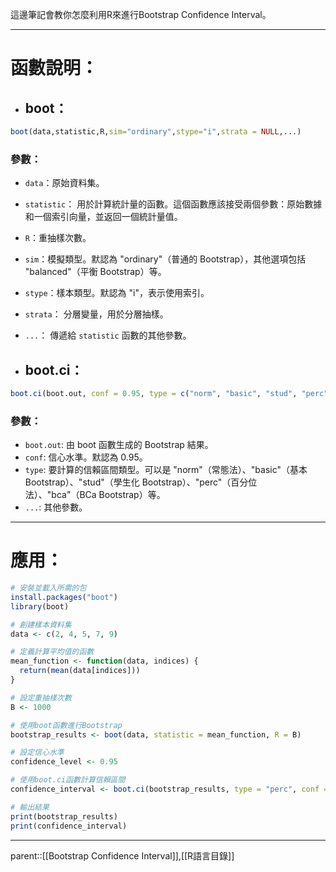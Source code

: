 這邊筆記會教你怎麼利用R來進行Bootstrap Confidence Interval。
- - -
# 函數說明：
- ## boot：
``` R
boot(data,statistic,R,sim="ordinary",stype="i",strata = NULL,...)
```
### 參數：
- `data`：原始資料集。
- `statistic`： 用於計算統計量的函數。這個函數應該接受兩個參數：原始數據和一個索引向量，並返回一個統計量值。
- `R`：重抽樣次數。
- `sim`：模擬類型。默認為 "ordinary"（普通的 Bootstrap），其他選項包括 "balanced"（平衡 Bootstrap）等。
- `stype`：樣本類型。默認為 "i"，表示使用索引。
- `strata`： 分層變量，用於分層抽樣。
- `...`： 傳遞給 `statistic` 函數的其他參數。

- ## boot.ci：
``` R
boot.ci(boot.out, conf = 0.95, type = c("norm", "basic", "stud", "perc", "bca"), ...)
```

### 參數：

- `boot.out`: 由 boot 函數生成的 Bootstrap 結果。
- `conf`: 信心水準。默認為 0.95。
- `type`: 要計算的信賴區間類型。可以是 "norm"（常態法）、"basic"（基本 Bootstrap）、"stud"（學生化 Bootstrap）、"perc"（百分位法）、"bca"（BCa Bootstrap）等。
- `...`: 其他參數。
- - -
# 應用：
``` R
# 安裝並載入所需的包
install.packages("boot")
library(boot)

# 創建樣本資料集
data <- c(2, 4, 5, 7, 9)

# 定義計算平均值的函數
mean_function <- function(data, indices) {
  return(mean(data[indices]))
}

# 設定重抽樣次數
B <- 1000

# 使用boot函數進行Bootstrap
bootstrap_results <- boot(data, statistic = mean_function, R = B)

# 設定信心水準
confidence_level <- 0.95

# 使用boot.ci函數計算信賴區間
confidence_interval <- boot.ci(bootstrap_results, type = "perc", conf = confidence_level)

# 輸出結果
print(bootstrap_results)
print(confidence_interval)
```
- - -
parent::[[Bootstrap Confidence Interval]],[[R語言目錄]]